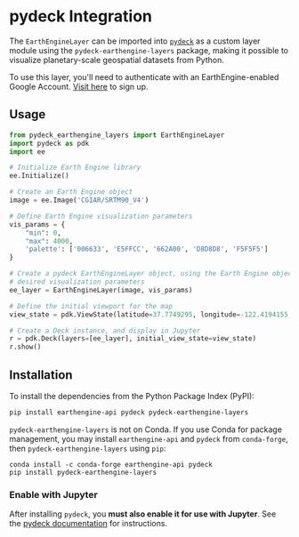 # pydeck Integration

The `EarthEngineLayer` can be imported into [`pydeck`](https://pydeck.gl) as a
custom layer module using the `pydeck-earthengine-layers` package, making it
possible to visualize planetary-scale geospatial datasets from Python.

To use this layer, you'll need to authenticate with an EarthEngine-enabled
Google Account. [Visit here][gee-signup] to sign up.

[gee-signup]: https://signup.earthengine.google.com/#!/

## Usage


```py
from pydeck_earthengine_layers import EarthEngineLayer
import pydeck as pdk
import ee

# Initialize Earth Engine library
ee.Initialize()

# Create an Earth Engine object
image = ee.Image('CGIAR/SRTM90_V4')

# Define Earth Engine visualization parameters
vis_params = {
    "min": 0, 
    "max": 4000,
    'palette': ['006633', 'E5FFCC', '662A00', 'D8D8D8', 'F5F5F5']
}

# Create a pydeck EarthEngineLayer object, using the Earth Engine object and
# desired visualization parameters
ee_layer = EarthEngineLayer(image, vis_params)

# Define the initial viewport for the map
view_state = pdk.ViewState(latitude=37.7749295, longitude=-122.4194155, zoom=10, bearing=0, pitch=45)

# Create a Deck instance, and display in Jupyter
r = pdk.Deck(layers=[ee_layer], initial_view_state=view_state)
r.show()
```

## Installation

To install the dependencies from the Python Package Index (PyPI):

```bash
pip install earthengine-api pydeck pydeck-earthengine-layers
```

`pydeck-earthengine-layers` is not on Conda. If you use Conda for package
management, you may install `earthengine-api` and `pydeck` from `conda-forge`,
then `pydeck-earthengine-layers` using `pip`:

```
conda install -c conda-forge earthengine-api pydeck
pip install pydeck-earthengine-layers
```

### Enable with Jupyter

After installing `pydeck`, you **must also enable it for use with Jupyter**. See
the [pydeck documentation][pydeck-enable-jupyter] for instructions.

[pydeck-enable-jupyter]: https://pydeck.gl/installation.html#enabling-pydeck-for-jupyter
